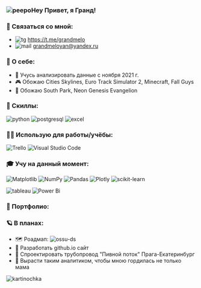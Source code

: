 ### ![peepoHey](https://cdn.7tv.app/emote/60aeec1712d7701491f89cf5/1x.webp) Привет, я Гранд!

### 📮 Связаться со мной:
- ![tg](https://cdn.7tv.app/emote/6256fdefc2be2d716f88e27c/1x.webp) https://t.me/grandmelo
- ![mail](https://cdn.7tv.app/emote/616b4fb0c52da56cd490aebb/1x.webp) grandmeloyan@yandex.ru

### 🤔 О себе:
- 🌱 Учусь анализировать данные с ноября 2021 г.
- 🎮 Обожаю Cities Skylines, Euro Track Simulator 2, Minecraft, Fall Guys
- 🎥 Обожаю South Park, Neon Genesis Evangelion
### 🧰 Скиллы:
![python](https://img.shields.io/badge/Python-14354C?style=for-the-badge&logo=python&logoColor=white)
![postgresql](https://img.shields.io/badge/PostgreSQL-316192?style=for-the-badge&logo=postgresql&logoColor=white)
![excel](https://img.shields.io/badge/Microsoft_Excel-217346?style=for-the-badge&logo=microsoft-excel&logoColor=white)
### 👷‍♂️ Использую для работы/учёбы:
![Trello](https://img.shields.io/badge/Trello-%23026AA7.svg?style=for-the-badge&logo=Trello&logoColor=white)
![Visual Studio Code](https://img.shields.io/badge/Visual%20Studio%20Code-0078d7.svg?style=for-the-badge&logo=visual-studio-code&logoColor=white)
### 🎓 Учу на данный момент:
![Matplotlib](https://img.shields.io/badge/Matplotlib-%23ffffff.svg?style=for-the-badge&logo=Matplotlib&logoColor=black)
![NumPy](https://img.shields.io/badge/numpy-%23013243.svg?style=for-the-badge&logo=numpy&logoColor=white)
![Pandas](https://img.shields.io/badge/pandas-%23150458.svg?style=for-the-badge&logo=pandas&logoColor=white)
![Plotly](https://img.shields.io/badge/Plotly-%233F4F75.svg?style=for-the-badge&logo=plotly&logoColor=white)
![scikit-learn](https://img.shields.io/badge/scikit--learn-%23F7931E.svg?style=for-the-badge&logo=scikit-learn&logoColor=white)

![tableau](https://img.shields.io/badge/Tableau-E97627?style=for-the-badge&logo=Tableau&logoColor=white)
![Power Bi](https://img.shields.io/badge/power_bi-F2C811?style=for-the-badge&logo=powerbi&logoColor=black)
### 💼 Портфолио:

### 🪐 В планах:
- 🗺️ Роадмап: ![ossu-ds](https://camo.githubusercontent.com/f6fe09e3270ad8335de735f6e2eba6c4f5c20bdda00b11bef746d35d92ad9701/68747470733a2f2f696d672e736869656c64732e696f2f62616467652f4f5353552d646174612d2d736369656e63652d626c75652e737667)
- 🧅 Разработать github.io сайт
- 🍻 Спроектировать трубопровод "Пивной поток" Прага-Екатеринбург
- 🥇 Вырасти таким аналитиком, чтобы мною гордилась не только мама

![kartinochka](https://i.redd.it/yi0org25a0x91.jpg)

